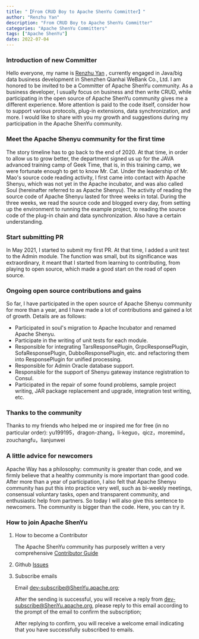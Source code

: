 ```yaml
---
title: "【From CRUD Boy to Apache ShenYu Committer】" 
author: "Renzhu Yan"
description: "From CRUD Boy to Apache ShenYu Committer" 
categories: "Apache ShenYu Committers"
tags: ["Apache ShenYu"]
date: 2022-07-04
---  
```


### Introduction of new Committer

Hello everyone, my name is [Renzhu Yan](https://github.com/renzhuyan) , currently engaged in Java/big data business development in Shenzhen Qianhai WeBank Co., Ltd. I am honored to be invited to be a Committer of Apache ShenYu community. As a business developer, I usually focus on business and then write CRUD, while participating in the open source of Apache ShenYu community gives me a different experience. More attention is paid to the code itself,  consider how to support various protocols, plug-in extensions, data synchronization, and more.  I would like to share with you my growth and suggestions during my participation in the Apache ShenYu community.

### Meet the Apache Shenyu community for the first time

The story timeline has to go back to the end of 2020. At that time, in order to allow us to grow better, the department signed us up for the JAVA advanced training camp of Geek Time, that is, in this training camp, we were fortunate enough to get to know Mr. Cat. Under the leadership of Mr. Mao's source code reading activity, I first came into contact with Apache Shenyu, which was not yet in the Apache incubator, and was also called Soul (hereinafter referred to as Apache Shenyu). The activity of reading the source code of Apache Shenyu lasted for three weeks in total. During the three weeks, we read the source code and blogged every day, from setting up the environment to running the example project, to reading the source code of the plug-in chain and data synchronization. Also have a certain understanding.

### Start submitting PR

In May 2021, I started to submit my first PR. At that time, I added a unit test to the Admin module. The function was small, but its significance was extraordinary, it meant that I started from learning to contributing, from playing to open source, which made a good start on the road of open source.

### Ongoing open source contributions and gains

So far, I have participated in the open source of Apache Shenyu community for more than a year, and I have made a lot of contributions and gained a lot of growth.  Details are as follows:
- Participated in soul's migration to Apache Incubator and renamed Apache Shenyu.
- Participate in the writing of unit tests for each module.
- Responsible for integrating TarsResponsePlugin, GrpcResponsePlugin, SofaResponsePlugin, DubboResponsePlugin, etc. and refactoring them into ResponsePlugin for unified processing.
- Responsible for Admin Oracle database support.
- Responsible for the support of Shenyu gateway instance registration to Consul.
- Participated in the repair of some found problems, sample project writing, JAR package replacement and upgrade, integration test writing, etc.

### Thanks to the community

Thanks to my friends who helped me or inspired me for free (in no particular order): yu199195，dragon-zhang，li-keguo，qicz，moremind，zouchangfu，lianjunwei

### A little advice for newcomers

Apache Way has a philosophy: community is greater than code, and we firmly believe that a healthy community is more important than good code. After more than a year of participation, I also felt that Apache Shenyu community has put this into practice very well, such as bi-weekly meetings, consensual voluntary tasks, open and transparent community, and enthusiastic help from partners.  So today I will also give this sentence to newcomers. The community is bigger than the code. Here, you can try it.

### How to join Apache ShenYu

1. How to become a Contributor

   The Apache ShenYu community has purposely written a very comprehensive [Contributor Guide](https://ShenYu.apache.org/community/contributor-guide/)

2. Github [Issues](https://github.com/apache/incubator-ShenYu/issues)

3. Subscribe emails

   Email dev-subscribe@ShenYu.apache.org;

   After the sending is successful, you will receive a reply from dev-subscribe@ShenYu.apache.org, please reply to this email according to the prompt of the email to confirm the subscription;

   After replying to confirm, you will receive a welcome email indicating that you have successfully subscribed to emails.
